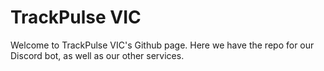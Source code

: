 # TrackPulse VIC
Welcome to TrackPulse VIC's Github page. Here we have the repo for our Discord bot, as well as our other services.
